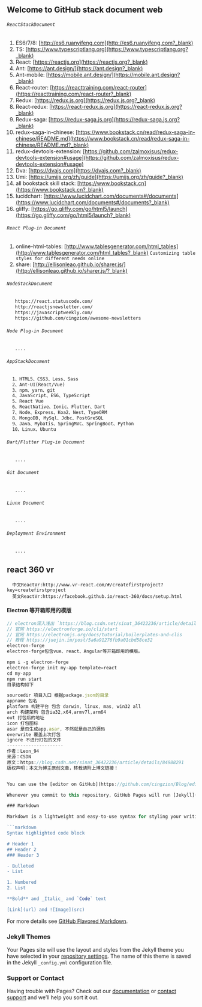 ## Welcome to GitHub stack document web

###### `ReactStackDocument` 
  1. ES6/7/8: [http://es6.ruanyifeng.com](http://es6.ruanyifeng.com?_blank)
  2. TS: [https://www.typescriptlang.org](https://www.typescriptlang.org?_blank)
  3. React: [https://reactjs.org](https://reactjs.org?_blank)
  4. Ant: [https://ant.design/](https://ant.design?_blank)
  5. Ant-mobile: [https://mobile.ant.design/](https://mobile.ant.design?_blank)  
  6. React-router: [https://reacttraining.com/react-router](https://reacttraining.com/react-router?_blank)
  7. Redux: [https://redux.js.org](https://redux.js.org?_blank)
  8. React-redux: [https://react-redux.js.org](https://react-redux.js.org?_blank)
  9. Redux-saga: [https://redux-saga.js.org](https://redux-saga.js.org?_blank)
  10. redux-saga-in-chinese: [https://www.bookstack.cn/read/redux-saga-in-chinese/README.md](https://www.bookstack.cn/read/redux-saga-in-chinese/README.md?_blank) 
  11. redux-devtools-extension: [https://github.com/zalmoxisus/redux-devtools-extension#usage](https://github.com/zalmoxisus/redux-devtools-extension#usage)
  12. Dva: [https://dvajs.com](https://dvajs.com?_blank)
  13. Umi: [https://umijs.org/zh/guide](https://umijs.org/zh/guide?_blank)
  14. all bookstack skill stack: [https://www.bookstack.cn](https://www.bookstack.cn?_blank)
  15. lucidchart: [https://www.lucidchart.com/documents#/documents](https://www.lucidchart.com/documents#/documents?_blank)
  16. gliffy: [https://go.gliffy.com/go/html5/launch](https://go.gliffy.com/go/html5/launch?_blank)
  
  
###### `React Plug-in Document`
  1. online-html-tables: [http://www.tablesgenerator.com/html_tables](http://www.tablesgenerator.com/html_tables?_blank) `Customizing table styles for different needs online`
  2. share: [http://ellisonleao.github.io/sharer.js/](http://ellisonleao.github.io/sharer.js/?_blank)
 
 
###### `NodeStackDocument`
```markdown
   https://react.statuscode.com/
   http://reactjsnewsletter.com/
   https://javascriptweekly.com/
   https://github.com/cingzion/awesome-newsletters
```
###### `Node Plug-in Document`
```markdown
   ....
```
###### `AppStackDocument`
```markdown
  1、HTML5、CSS3、Less、Sass
  2、Ant-UI(React/Vue)
  3、npm、yarn、git
  4、JavaScript、ES6、TypeScript
  5、React Vue
  6、ReactNative、Ionic、Flutter、Dart
  7、Node、Express、Koa2、Nest、TypeORM
  8、MongoDB, MySql、Jdbc、PostGreSQL
  9、Java、Mybatis、SpringMVC、SpringBoot、Python
  10、Linux、Ubuntu
```
###### `Dart/Flutter Plug-in Document`
```markdown
   ....
```

###### `Git Document`
```markdown
   ....
```
###### `Liunx Document`
```markdown
   ....
```

###### `Deployment Environment`
```markdown
   ....
```


## react 360 vr
```
  中文ReactVr:http://www.vr-react.com/#/createfirstproject?key=createfirstproject
  英文ReactVr:https://facebook.github.io/react-360/docs/setup.html
```


#### Electron 等开箱即用的模版
```jsx
// electron深入浅出 `https://blog.csdn.net/sinat_36422236/article/details/84988291` 
// 官网 https://electronforge.io/cli/start
// 官网 https://electronjs.org/docs/tutorial/boilerplates-and-clis
// 教程 https://juejin.im/post/5a6a91276fb9a01cbd58ce32
electron-forge
electron-forge包含vue、react、Angular等开箱即用的模版。

npm i -g electron-forge
electron-forge init my-app template=react
cd my-app
npm run start 
目录结构如下

sourcedir 项目入口 根据package.json的目录
appname 包名
platform 构建平台 包含 darwin, linux, mas, win32 all
arch 构建架构 包含ia32,x64,armv7l,arm64
out 打包后的地址
icon 打包图标
asar 是否生成app.asar, 不然就是自己的源码
overwrite 覆盖上次打包
ignore 不进行打包的文件
--------------------- 
作者：Leon_94 
来源：CSDN 
原文：https://blog.csdn.net/sinat_36422236/article/details/84988291 
版权声明：本文为博主原创文章，转载请附上博文链接！


You can use the [editor on GitHub](https://github.com/cingzion/Blog/edit/master/README.md) to maintain and preview the content for your website in Markdown files.

Whenever you commit to this repository, GitHub Pages will run [Jekyll](https://jekyllrb.com/) to rebuild the pages in your site, from the content in your Markdown files.

### Markdown

Markdown is a lightweight and easy-to-use syntax for styling your writing. It includes conventions for

```markdown
Syntax highlighted code block

# Header 1
## Header 2
### Header 3

- Bulleted
- List

1. Numbered
2. List

**Bold** and _Italic_ and `Code` text

[Link](url) and ![Image](src)
```

For more details see [GitHub Flavored Markdown](https://guides.github.com/features/mastering-markdown/).

### Jekyll Themes

Your Pages site will use the layout and styles from the Jekyll theme you have selected in your [repository settings](https://github.com/cingzion/Blog/settings). The name of this theme is saved in the Jekyll `_config.yml` configuration file.

### Support or Contact

Having trouble with Pages? Check out our [documentation](https://help.github.com/categories/github-pages-basics/) or [contact support](https://github.com/contact) and we’ll help you sort it out.
